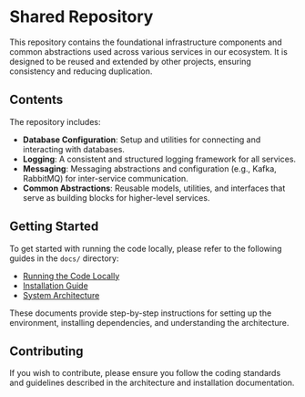# Shared Repository

This repository contains the foundational infrastructure components and common abstractions used across various services in our ecosystem. It is designed to be reused and extended by other projects, ensuring consistency and reducing duplication.

## Contents

The repository includes:

- **Database Configuration**: Setup and utilities for connecting and interacting with databases.
- **Logging**: A consistent and structured logging framework for all services.
- **Messaging**: Messaging abstractions and configuration (e.g., Kafka, RabbitMQ) for inter-service communication.
- **Common Abstractions**: Reusable models, utilities, and interfaces that serve as building blocks for higher-level services.

## Getting Started

To get started with running the code locally, please refer to the following guides in the `docs/` directory:

- [Running the Code Locally](./docs/running_locally.md)
- [Installation Guide](./docs/installation.md)
- [System Architecture](./docs/architecture.md)

These documents provide step-by-step instructions for setting up the environment, installing dependencies, and understanding the architecture.

## Contributing

If you wish to contribute, please ensure you follow the coding standards and guidelines described in the architecture and installation documentation.

